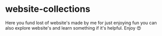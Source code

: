 # website-collections
Here you fund lost of website's made by me for just enjoying fun you can also explore website's and learn something if it's helpful. Enjoy 😍
